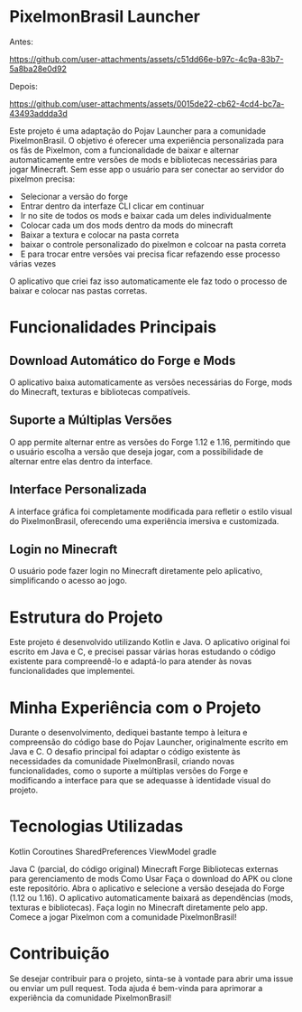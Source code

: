# PixelmonBrasil Launcher
Antes:

https://github.com/user-attachments/assets/c51dd66e-b97c-4c9a-83b7-5a8ba28e0d92


Depois:

https://github.com/user-attachments/assets/0015de22-cb62-4cd4-bc7a-43493addda3d


Este projeto é uma adaptação do Pojav Launcher para a comunidade PixelmonBrasil. O objetivo é oferecer uma experiência personalizada para os fãs de Pixelmon, com a funcionalidade de baixar e alternar automaticamente entre versões de mods e bibliotecas necessárias para jogar Minecraft. Sem esse app o usuário para ser conectar ao servidor do pixelmon precisa:
<li>Selecionar a versão do forge</li>
<li>Entrar dentro da interfaze CLI clicar em continuar</li>
<li>Ir no site de todos os mods e baixar cada um deles individualmente</li>
<li>Colocar cada um dos mods dentro da mods do minecraft</li>
<li>Baixar a textura e colocar na pasta correta</li>
<li>baixar o controle personalizado do pixelmon e colcoar na pasta correta</li>
<li>E para trocar entre versões vai precisa ficar refazendo esse processo várias vezes</li>

O aplicativo que criei faz isso automaticamente ele faz todo o processo de baixar e colocar nas pastas corretas.
# Funcionalidades Principais
## Download Automático do Forge e Mods
O aplicativo baixa automaticamente as versões necessárias do Forge, mods do Minecraft, texturas e bibliotecas compatíveis.
## Suporte a Múltiplas Versões
O app permite alternar entre as versões do Forge 1.12 e 1.16, permitindo que o usuário escolha a versão que deseja jogar, com a possibilidade de alternar entre elas dentro da interface.
## Interface Personalizada 
A interface gráfica foi completamente modificada para refletir o estilo visual do PixelmonBrasil, oferecendo uma experiência imersiva e customizada.
## Login no Minecraft
O usuário pode fazer login no Minecraft diretamente pelo aplicativo, simplificando o acesso ao jogo.

# Estrutura do Projeto
Este projeto é desenvolvido utilizando Kotlin e Java. O aplicativo original foi escrito em Java e C, e precisei passar várias horas estudando o código existente para compreendê-lo e adaptá-lo para atender às novas funcionalidades que implementei.

# Minha Experiência com o Projeto
Durante o desenvolvimento, dediquei bastante tempo à leitura e compreensão do código base do Pojav Launcher, originalmente escrito em Java e C. O desafio principal foi adaptar o código existente às necessidades da comunidade PixelmonBrasil, criando novas funcionalidades, como o suporte a múltiplas versões do Forge e modificando a interface para que se adequasse à identidade visual do projeto.

# Tecnologias Utilizadas
Kotlin
Coroutines
SharedPreferences
ViewModel
gradle

Java
C (parcial, do código original)
Minecraft Forge
Bibliotecas externas para gerenciamento de mods
Como Usar
Faça o download do APK ou clone este repositório.
Abra o aplicativo e selecione a versão desejada do Forge (1.12 ou 1.16).
O aplicativo automaticamente baixará as dependências (mods, texturas e bibliotecas).
Faça login no Minecraft diretamente pelo app.
Comece a jogar Pixelmon com a comunidade PixelmonBrasil!

# Contribuição
Se desejar contribuir para o projeto, sinta-se à vontade para abrir uma issue ou enviar um pull request. Toda ajuda é bem-vinda para aprimorar a experiência da comunidade PixelmonBrasil!
